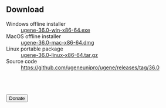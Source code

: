 <h2> Download </h2>
<dl>

<dt>Windows offline installer</dt>
<dd><a href="https://github.com/ugeneunipro/ugene/releases/download/36.0/ugene-36.0-win-x86-64.exe">ugene-36.0-win-x86-64.exe</a> </dd>

<dt>MacOS offline installer</dt>
<dd><a href="https://github.com/ugeneunipro/ugene/releases/download/36.0/ugene-36.0-mac-x86-64.dmg">ugene-36.0-mac-x86-64.dmg</a> </dd>

<dt>Linux portable package</dt>
<dd><a href="https://github.com/ugeneunipro/ugene/releases/download/36.0/ugene-36.0-linux-x86-64.tar.gz">ugene-36.0-linux-x86-64.tar.gz</a> </dd>

<dt>Source code</dt>
<dd><a href="https://github.com/ugeneunipro/ugene/releases/tag/36.0">https://github.com/ugeneunipro/ugene/releases/tag/36.0</a> </dd>

</dl>

<br/>
<br/>
<br/>
<form action="https://www.paypal.com/cgi-bin/webscr" method="post"> 
    <input type="hidden" name="cmd" value="_s-xclick">
    <input type="hidden" name="hosted_button_id" value="4YFBK5CNVTSPY">
    <input type="hidden" name="lc" value="US">
    <input type="submit" value="Donate">
</form>
<br/>
<br/>
<br/>
<br/>
<br/>
<br/>
<br/>
<br/>
<br/>
<br/>
<br/>
